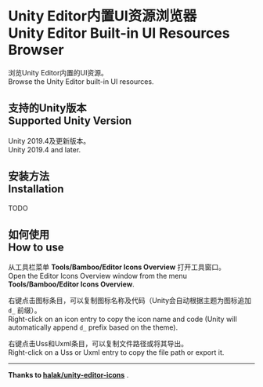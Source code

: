 # Unity Editor内置UI资源浏览器<br/>Unity Editor Built-in UI Resources Browser

浏览Unity Editor内置的UI资源。<br/>
Browse the Unity Editor built-in UI resources.

## 支持的Unity版本<br/>Supported Unity Version

Unity 2019.4及更新版本。<br/>
Unity 2019.4 and later.

## 安装方法<br/>Installation

TODO

<!--

[![openupm](https://img.shields.io/npm/v/com.greenbamboogames.editoriconsoverview?label=openupm&registry_uri=https://package.openupm.com)](https://openupm.com/packages/com.greenbamboogames.editoriconsoverview/)

从 [OpenUPM](https://openupm.com/packages/com.greenbamboogames.editoriconsoverview) 安装此插件，或者直接克隆此仓库到项目中。
Install this package via [OpenUPM](https://openupm.com/packages/com.greenbamboogames.editoriconsoverview), or clone this repository directly into the Packages folder of your project.

-->

## 如何使用<br/>How to use

从工具栏菜单 **Tools/Bamboo/Editor Icons Overview** 打开工具窗口。<br/>
Open the Editor Icons Overview window from the menu **Tools/Bamboo/Editor Icons Overview**.

右键点击图标条目，可以复制图标名称及代码（Unity会自动根据主题为图标追加 `d_` 前缀）。<br/>
Right-click on an icon entry to copy the icon name and code (Unity will automatically append `d_` prefix based on the theme).

右键点击Uss和Uxml条目，可以复制文件路径或将其导出。<br/>
Right-click on a Uss or Uxml entry to copy the file path or export it.

---

**Thanks to [halak/unity-editor-icons](https://github.com/halak/unity-editor-icons)** .
